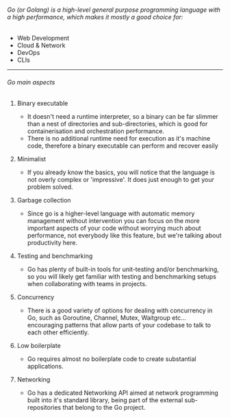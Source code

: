 ###### Go (or Golang) is a high-level general purpose programming language with a high performance, which makes it mostly a good choice for:

* Web Development
* Cloud & Network
* DevOps
* CLIs

---

###### Go main aspects

1. Binary executable
	* It doesn't need a runtime interpreter, so a binary can be far slimmer than a nest of directories and sub-directories, which is good for containerisation and orchestration performance.
	* There is no additional runtime need for execution as it's machine code, therefore a binary executable can perform and recover easily
	
2. Minimalist
	* If you already know the basics, you will notice that the language is not overly complex or 'impressive'. It does just enough to get your problem solved.
	
3. Garbage collection
	* Since go is a higher-level language with automatic memory management without intervention you can focus on the more important aspects of your code without worrying much about performance, not everybody like this feature, but we're talking about productivity here.
	
4. Testing and benchmarking
	* Go has plenty of built-in tools for unit-testing and/or benchmarking, so you will likely get familiar with testing and benchmarking setups when collaborating with teams in projects.
	
5. Concurrency
	* There is a good variety of options for dealing with concurrency in Go, such as Goroutine, Channel, Mutex, Waitgroup etc... encouraging patterns that allow parts of your codebase to talk to each other efficiently.
	
6. Low boilerplate
	* Go requires almost no boilerplate code to create substantial applications.
	
7. Networking
	* Go has a dedicated Networking API aimed at network programming built into it's standard library, being part of the external sub-repositories that belong to the Go project.
